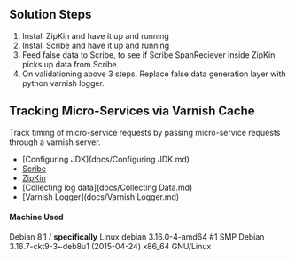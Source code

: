 ## Solution Steps ##

1. Install ZipKin and have it up and running
2. Install Scribe and have it up and running
3. Feed false data to Scribe, to see if Scribe SpanReciever inside ZipKin picks up data from Scribe.
4. On validationing above 3 steps. Replace false data generation layer with python varnish logger.


## Tracking Micro-Services via Varnish Cache ##

Track timing of micro-service requests by passing micro-service requests through a varnish server.

* [Configuring JDK](docs/Configuring JDK.md)
* [Scribe](docs/Scribe.md)
* [ZipKin](docs/ZipKin.md)
* [Collecting log data](docs/Collecting Data.md)
* [Varnish Logger](docs/Varnish Logger.md)


#### Machine Used ####

Debian 8.1 / **specifically** Linux debian 3.16.0-4-amd64 #1 SMP Debian 3.16.7-ckt9-3~deb8u1 (2015-04-24) x86_64 GNU/Linux
